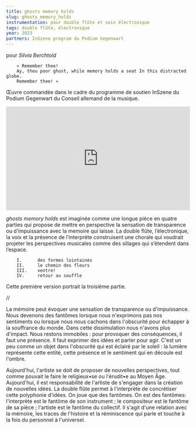 ```yaml
---
title: ghosts memory holds
slug: ghosts_memory_holds
instrumentation: pour double flûte et voix électronique
tags: double flûte, électronique
year: 2023
partners: InSzene program du Podium Gegenwart
---
```

pour _Silvia Berchtold_

        « Remember thee!
        Ay, thou poor ghost, while memory holds a seat In this distracted globe.
        Remember thee! »

Œuvre commandée dans le cadre du programme de soutien InSzene du Podium Gegenwart du Conseil allemand de la musique.

<div style="padding:56.25% 0 0 0;position:relative;"><iframe src="https://player.vimeo.com/video/877194558?h=f145a583e1" style="position:absolute;top:0;left:0;width:100%;height:100%;" frameborder="0" allow="autoplay; fullscreen; picture-in-picture" allowfullscreen></iframe></div><script src="https://player.vimeo.com/api/player.js"></script>

_ghosts memory holds_ est imaginée comme une longue pièce en quatre parties qui propose de mettre en perspective la sensation de transparence ou d’impuissance avec la memoire qui laisse. La double flûte, l’électronique, la voix et la présence de l’interprète construisent une chorale qui voudrait projeter les perspectives musicales comme des sillages qui s’étendent dans l’espace.

        I.      des formes lointaines
        II.     le chemin des fleurs
        III.    ventre!
        IV.     retour au souffle

Cette première version portrait la troisième partie.

//

La mémoire peut évoquer une sensation de transparence ou d'impuissance. Nous devenons des fantômes lorsque nous n'exprimons pas nos sentiments ou lorsque nous nous cachons dans l'obscurité pour échapper à la souffrance du monde.
Dans cette dissimulation nous n'avons plus d'impact. Nous restons immobiles : pour provoquer des conséquences, il faut une présence. Il faut exprimer des idées et parler pour agir.
C'est un peu comme un objet dans l'obscurité qui est éclairé par le soleil : la lumière représente cette entité, cette présence et le sentiment qui en découle est l'ombre.

Aujourd'hui, l'artiste se doit de proposer de nouvelles perspectives, tout comme pouvait le faire le religieux•se ou l'érudit•e au Moyen Âge. Aujourd'hui, il est responsabilité de l'artiste de s'engager dans la création de nouvelles idées.
La double flûte permet à l'interprète de concrétiser cette polyphonie d'idées.
On joue que des fantômes. On est des fantômes: l'interprète est le fantôme de son instrument ; le compositeur est le fantôme de sa pièce ; l'artiste est le fantôme du collectif.
Il s'agit d'une relation avec la mémoire, les traces de l'histoire et la réminiscence qui parle et touche à la fois du personnel à l'universel.